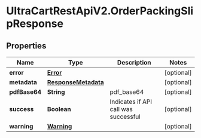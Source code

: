 # UltraCartRestApiV2.OrderPackingSlipResponse

## Properties

Name | Type | Description | Notes
------------ | ------------- | ------------- | -------------
**error** | [**Error**](Error.md) |  | [optional] 
**metadata** | [**ResponseMetadata**](ResponseMetadata.md) |  | [optional] 
**pdfBase64** | **String** | pdf_base64 | [optional] 
**success** | **Boolean** | Indicates if API call was successful | [optional] 
**warning** | [**Warning**](Warning.md) |  | [optional] 


